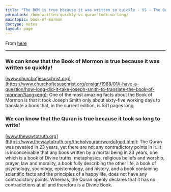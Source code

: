 ```yaml
---
title: "The BOM is true because it was written so quickly - VS - The Quran is true because it took so long to write"
permalink: /bom-written-quickly-vs-quran-took-so-long/
maintopic: book-of-mormon
doctype: notes
layout: page
---
```


From [here](https://www.reddit.com/r/exmormon/comments/7bg14y/the_bom_is_true_because_it_was_written_so_quickly/)

---

### We can know that the Book of Mormon is true because it was written so quickly!

[www.churchofjesuschrist.org](https://www.churchofjesuschrist.org/ensign/1988/01/i-have-a-question/how-long-did-it-take-joseph-smith-to-translate-the-book-of-mormon?lang=eng): One of the most amazing facts about the Book of Mormon is that it took Joseph Smith only about sixty-five working days to translate a book that, in the current edition, is 531 pages long.

### We can know that the Quran is true because it took so long to write!

[www.thewaytotruth.org](https://www.thewaytotruth.org/theholyquran/wordofgod.html): The Quran was revealed in 23 years, yet there are not any contradictory points in it. It is inconceivable that any book written by a mortal being in 23 years, one which is a book of Divine truths, metaphysics, religious beliefs and worship, prayer, law and morality, a book fully describing the other life, a book of psychology, sociology, epistemology, and history, and a book containing scientific facts and the principles of a happy life, does not have any contradictory points. Whereas, the Quran openly declares that it has no contradictions at all and therefore is a Divine Book.
